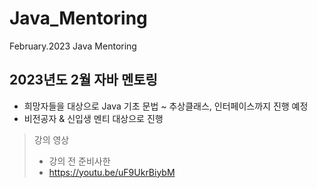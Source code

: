 # Java_Mentoring
February.2023 Java Mentoring 

## 2023년도 2월 자바 멘토링
- 희망자들을 대상으로 Java 기초 문법 ~ 추상클래스, 인터페이스까지 진행 예정
- 비전공자 & 신입생 멘티 대상으로 진행


> 강의 영상
>- 강의 전 준비사한
> - https://youtu.be/uF9UkrBiybM
